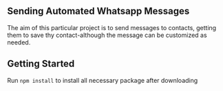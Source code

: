 ## Sending Automated Whatsapp Messages
The aim of this particular project is to send messages to contacts, getting them to save thy contact-although the message can be customized as needed.

## Getting Started
Run ```npm install``` to install all necessary package after downloading